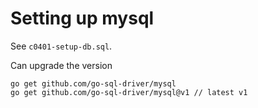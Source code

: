 # Setting up mysql

See `c0401-setup-db.sql`.

Can upgrade the version

```
go get github.com/go-sql-driver/mysql
go get github.com/go-sql-driver/mysql@v1 // latest v1
```